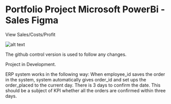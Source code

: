 # Portfolio Project Microsoft PowerBi - Sales Figma

View Sales/Costs/Profit

![alt text](https://github.com/pawelkulakowski/powerbi_portfolio_project_three/blob/master/project_01.JPG?raw=true)


The github control version is used to follow any changes.

Project in Development.

ERP system works in the following way:
When employee_id saves the order in the system, system automatically gives order_id and set ups the order_placed to the current day.
There is 3 days to confirm the date. This should be a subject of KPI whether all the orders are confirmed within three days.

